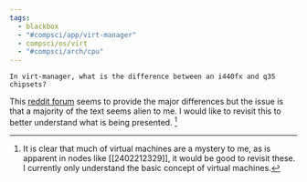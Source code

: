 ```yaml
---
tags:
  - blackbox
  - "#compsci/app/virt-manager"
  - compsci/os/virt
  - "#compsci/arch/cpu"
---
```

```ad-question
In virt-manager, what is the difference between an i440fx and q35 chipsets?
```

This [reddit forum](https://www.reddit.com/r/VFIO/comments/5ireij/differencesbenefits_between_i440fx_and_q35/?rdt=44145) seems to provide the major differences but the issue is that a majority of the text seems alien to me. I would like to revisit this to better understand what is being presented. [^1]

[^1]: It is clear that much of virtual machines are a mystery to me, as is apparent in nodes like [[2402212329]], it would be good to revisit these. I currently only understand the basic concept of virtual machines.